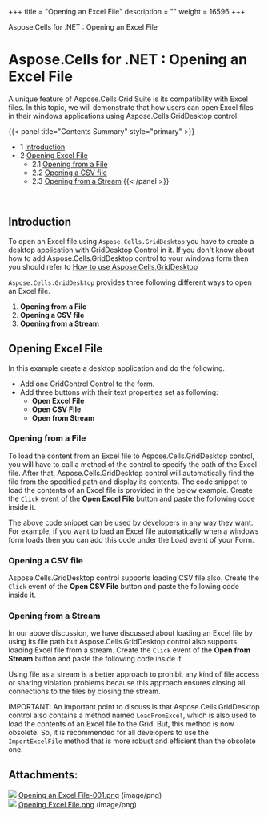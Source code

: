 +++
title = "Opening an Excel File" 
description = "" 
weight = 16596 
+++

Aspose.Cells for .NET : Opening an Excel File  

# Aspose.Cells for .NET : Opening an Excel File


A unique feature of Aspose.Cells Grid Suite is its compatibility with Excel files. In this topic, we will demonstrate that how users can open Excel files in their windows applications using Aspose.Cells.GridDesktop control.

{{< panel title="Contents Summary" style="primary" >}}
*   1 [Introduction](#OpeninganExcelFile-Introduction)
*   2 [Opening Excel File](#OpeninganExcelFile-OpeningExcelFile)
    *   2.1 [Opening from a File](#OpeninganExcelFile-OpeningfromaFile)
    *   2.2 [Opening a CSV file](#OpeninganExcelFile-OpeningaCSVfile)
    *   2.3 [Opening from a Stream](#OpeninganExcelFile-OpeningfromaStream)
{{< /panel >}}
 

 

## Introduction

To open an Excel file using `Aspose.Cells.GridDesktop` you have to create a desktop application with GridDesktop Control in it. If you don't know about how to add Aspose.Cells.GridDesktop control to your windows form then you should refer to [How to use Aspose.Cells.GridDesktop](http://www.aspose.com/docs/display/cellsnet/How+to+Use+Aspose.Cells.GridDesktop)

`Aspose.Cells.GridDesktop` provides three following different ways to open an Excel file.

1.  **Opening from a File**
2.  **Opening a CSV file**
3.  **Opening from a Stream**

## Opening Excel File

In this example create a desktop application and do the following.

*   Add one GridControl Control to the form.
*   Add three buttons with their text properties set as following:
    *   **Open Excel File**
    *   **Open CSV File**
    *   **Open from Stream**

### Opening from a File

To load the content from an Excel file to Aspose.Cells.GridDesktop control, you will have to call a method of the control to specify the path of the Excel file. After that, Aspose.Cells.GridDesktop control will automatically find the file from the specified path and display its contents. The code snippet to load the contents of an Excel file is provided in the below example. Create the `Click` event of the **Open Excel File** button and paste the following code inside it.

  
The above code snippet can be used by developers in any way they want. For example, if you want to load an Excel file automatically when a windows form loads then you can add this code under the Load event of your Form.

### Opening a CSV file

Aspose.Cells.GridDesktop control supports loading CSV file also. Create the `Click` event of the **Open CSV File** button and paste the following code inside it.

### Opening from a Stream

In our above discussion, we have discussed about loading an Excel file by using its file path but Aspose.Cells.GridDesktop control also supports loading Excel file from a stream. Create the `Click` event of the **Open from Stream** button and paste the following code inside it.

Using file as a stream is a better approach to prohibit any kind of file access or sharing violation problems because this approach ensures closing all connections to the files by closing the stream.

IMPORTANT: An important point to discuss is that Aspose.Cells.GridDesktop control also contains a method named `LoadFromExcel`, which is also used to load the contents of an Excel file to the Grid. But, this method is now obsolete. So, it is recommended for all developers to use the `ImportExcelFile` method that is more robust and efficient than the obsolete one.

## Attachments:

![](https://docs2.aspose.com/cells/net/images/icons/bullet_blue.gif) [Opening an Excel File-001.png](https://docs2.aspose.com/cells/net/attachments/5017858/5113850.png) (image/png)  
![](https://docs2.aspose.com/cells/net/images/icons/bullet_blue.gif) [Opening Excel File.png](https://docs2.aspose.com/cells/net/attachments/5017858/5115239.png) (image/png)  

